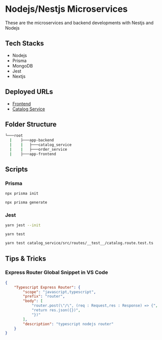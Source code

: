 # Nodejs/Nestjs Microservices

These are the microservices and backend developments with Nestjs and Nodejs

## Tech Stacks

- Nodejs
- Prisma
- MongoDB
- Jest
- Nextjs

## Deployed URLs

- [Frontend](https://node-ms.vercel.app/)
- [Catalog Service](https://node-kafka-catalog.onrender.com/api/v1/catalog)

## Folder Structure

```bash
└───root
  |    ├───app-backend
  |    |   ├───catalog_service
  |    |   ├───order_service
  |    ├───app-frontend
```

## Scripts

### Prisma

```bash
npx prisma init
```

```bash
npx prisma generate
```

### Jest

```bash
yarn jest --init
```

```bash
yarn test
```

```bash
yarn test catalog_service/src/routes/__test__/catalog.route.test.ts
```

## Tips & Tricks

### Express Router Global Snippet in VS Code

```json
{
	"Typescript Express Router": {
		"scope": "javascript,typescript",
		"prefix": "router",
		"body": [
			"router.post(\"/\", (req : Request,res : Response) => {",
			"return res.json({})",
			"})"
		],
		"description": "typescript nodejs router"
	}
}
```

